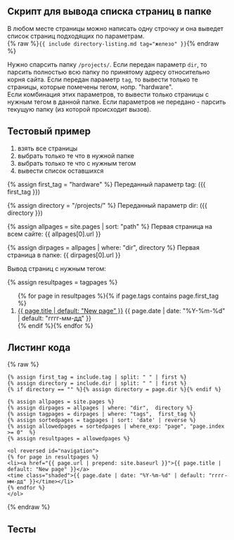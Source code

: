 ## Скрипт для вывода списка страниц в папке
В любом месте страницы можно написать одну строчку и она выведет список страниц подходящих по параметрам.  
{% raw %}```{{ include directory-listing.md tag="железо" }}```{% endraw %}

Нужно спарсить папку ```/projects/```.
Если передан параметр ```dir```, то парсить полностью всю папку по принятому адресу относительно корня сайта.
Если передан параметр ```tag```, то вывести только те страницы, которые помечены тегом, нопр. "hardware".  
Если комбинация этих параметров, то вывести только страницы с нужным тегом в  данной папке.
Если параметров не передано - парсить текущую папку (из которой происходит вызов).

## Тестовый пример

1. взять все страницы
2. выбрать только те что в нужной папке
3. выбрать только те что с нужным тегом
4. вывести список оставшихся

{% assign first_tag = "hardware" %}
Переданный параметр tag: ({{ first_tag }})<br>

{% assign directory = "/projects/" %}
Переданный параметр dir: ({{ directory }})<br>

{% assign allpages = site.pages | sort: "path" %}
Первая страница на всем сайте: {{ allpages[0].url }}<br>

{% assign dirpages = allpages | where: "dir",  directory %}
Первая страница  в папке: {{ dirpages[0].url }}<br>

Вывод страниц с нужным тегом:


{% assign resultpages = tagpages %}
<ol reversed id="navigation">
{% for page in resultpages %}{% if page.tags contains page.first_tag %}
<li><a href="{{ page.url | prepend: site.baseurl }}">{{ page.title | default: "New page" }}</a> 
<time class="shaded">{{ page.date | date: "%Y-%m-%d" | default: "гггг-мм-дд" }}</time></li>
{% endif %}{% endfor %}
</ol>

## Листинг кода
{% raw %}
``` 
{% assign first_tag = include.tag | split: " " | first %}
{% assign directory = include.dir | split: " " | first %}
{% if directory == "" %}{% assign directory = page.dir %}{% endif %}

{% assign allpages = site.pages %}
{% assign dirpages = allpages | where: "dir",  directory %}
{% assign tagpages = dirpages | where: "tags",  first_tag %}
{% assign sortedpages = tagpages | sort: 'date' | reverse %}
{% assign allowedpages = sortedpages | where_exp: "page", "page.index >= 0"	 %}
{% assign resultpages = allowedpages %}

<ol reversed id="navigation">
{% for page in resultpages %}
<li><a href="{{ page.url | prepend: site.baseurl }}">{{ page.title | default: "New page" }}</a> 
<time class="shaded">{{ page.date | date: "%Y-%m-%d" | default: "гггг-мм-дд" }}</time></li>
{% endfor %}
</ol>
```
{% endraw %}


## Тесты


